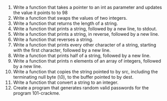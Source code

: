 1. Write a function that takes a pointer to an int as parameter and updates the value it points to to 98
2. Write a function that swaps the values of two integers.
3. Write a function that returns the length of a string.
4. Write a function that prints a string, followed by a new line, to stdout.
5. Write a function that prints a string, in reverse, followed by a new line.
6. Write a function that reverses a string.
7. Write a function that prints every other character of a string, starting with the first character, followed by a new line.
8. Write a function that prints half of a string, followed by a new line.
9. Write a function that prints n elements of an array of integers, followed by a new line.
10. Write a function that copies the string pointed to by src, including the terminating null byte (\0), to the buffer pointed to by dest.
11. Write a function that convert a string to an integer.
12. Create a program that generates random valid passwords for the program 101-crackme.
